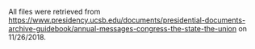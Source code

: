 All files were retrieved from https://www.presidency.ucsb.edu/documents/presidential-documents-archive-guidebook/annual-messages-congress-the-state-the-union
on 11/26/2018.